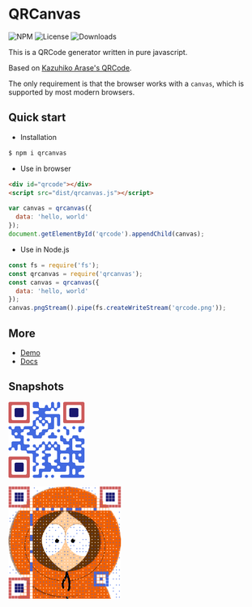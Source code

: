 QRCanvas
===

![NPM](https://img.shields.io/npm/v/qrcanvas.svg)
![License](https://img.shields.io/npm/l/qrcanvas.svg)
![Downloads](https://img.shields.io/npm/dt/qrcanvas.svg)

This is a QRCode generator written in pure javascript.

Based on [Kazuhiko Arase's QRCode](http://www.d-project.com/).

The only requirement is that the browser works with a `canvas`,
which is supported by most modern browsers.

Quick start
---
* Installation

``` sh
$ npm i qrcanvas
```

* Use in browser

``` html
<div id="qrcode"></div>
<script src="dist/qrcanvas.js"></script>
```

``` js
var canvas = qrcanvas({
  data: 'hello, world'
});
document.getElementById('qrcode').appendChild(canvas);
```

* Use in Node.js

``` js
const fs = require('fs');
const qrcanvas = require('qrcanvas');
const canvas = qrcanvas({
  data: 'hello, world'
});
canvas.pngStream().pipe(fs.createWriteStream('qrcode.png'));
```

More
---
* [Demo](https://gera2ld.github.io/qrcanvas/)
* [Docs](https://github.com/gera2ld/qrcanvas/wiki)

Snapshots
---

![1](snapshots/1.png)

![2](snapshots/2.png)